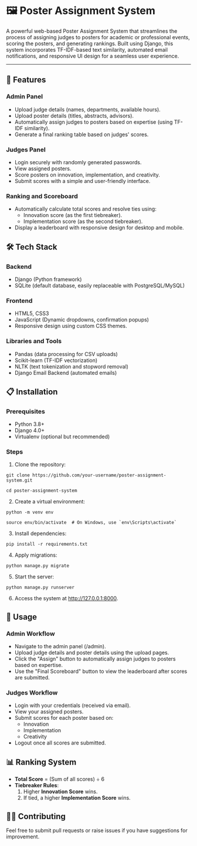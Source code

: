 # 🖼️ Poster Assignment System


A powerful web-based Poster Assignment System that streamlines the process of assigning judges to posters for academic or professional events, scoring the posters, and generating rankings. Built using Django, this system incorporates TF-IDF-based text similarity, automated email notifications, and responsive UI design for a seamless user experience.


--------


## 🚀 Features


### Admin Panel


+ Upload judge details (names, departments, available hours).
+ Upload poster details (titles, abstracts, advisors).
+ Automatically assign judges to posters based on expertise (using TF-IDF similarity).
+ Generate a final ranking table based on judges' scores.


### Judges Panel


+ Login securely with randomly generated passwords.
+ View assigned posters.
+ Score posters on innovation, implementation, and creativity.
+ Submit scores with a simple and user-friendly interface.


### Ranking and Scoreboard

+ Automatically calculate total scores and resolve ties using:
  + Innovation score (as the first tiebreaker).
  + Implementation score (as the second tiebreaker).
+ Display a leaderboard with responsive design for desktop and mobile.


## 🛠️ Tech Stack


### Backend
+ Django (Python framework)
+ SQLite (default database, easily replaceable with PostgreSQL/MySQL)

### Frontend
+ HTML5, CSS3
+ JavaScript (Dynamic dropdowns, confirmation popups)
+ Responsive design using custom CSS themes.

### Libraries and Tools
+ Pandas (data processing for CSV uploads)
+ Scikit-learn (TF-IDF vectorization)
+ NLTK (text tokenization and stopword removal)
+ Django Email Backend (automated emails)


## 📋 Installation

### Prerequisites

+ Python 3.8+
+ Django 4.0+
+ Virtualenv (optional but recommended)

### Steps

1. Clone the repository:

```
git clone https://github.com/your-username/poster-assignment-system.git

cd poster-assignment-system
```

2. Create a virtual environment:

```
python -m venv env

source env/bin/activate  # On Windows, use `env\Scripts\activate`
```

3. Install dependencies:

```
pip install -r requirements.txt
```

4. Apply migrations:

```
python manage.py migrate
```

5. Start the server:

```
python manage.py runserver
```

6. Access the system at http://127.0.0.1:8000.


## 🔑 Usage

### Admin Workflow
+ Navigate to the admin panel (/admin).
+ Upload judge details and poster details using the upload pages.
+ Click the "Assign" button to automatically assign judges to posters based on expertise.
+ Use the "Final Scoreboard" button to view the leaderboard after scores are submitted.

### Judges Workflow

+ Login with your credentials (received via email).
+ View your assigned posters.
+ Submit scores for each poster based on:
  + Innovation
  + Implementation
  + Creativity
+  Logout once all scores are submitted.


## 📊 Ranking System
+ **Total Score** = (Sum of all scores) ÷ 6
+ **Tiebreaker Rules**:
  1. Higher **Innovation Score** wins.
  2. If tied, a higher **Implementation Score** wins.


## 🧑‍💻 Contributing

Feel free to submit pull requests or raise issues if you have suggestions for improvement.
